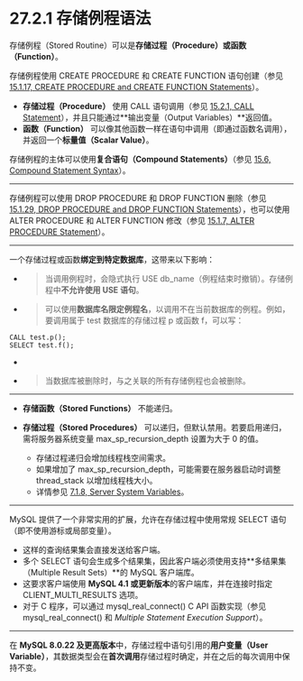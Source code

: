 # **27.2.1 存储例程语法**





存储例程（Stored Routine）可以是**存储过程（Procedure）或函数（Function）**。

存储例程使用 CREATE PROCEDURE 和 CREATE FUNCTION 语句创建（参见 [15.1.17, CREATE PROCEDURE and CREATE FUNCTION Statements](#)）。



- **存储过程（Procedure）** 使用 CALL 语句调用（参见 [15.2.1, CALL Statement](#)），并且只能通过**输出变量（Output Variables）**返回值。
- **函数（Function）** 可以像其他函数一样在语句中调用（即通过函数名调用），并返回一个**标量值（Scalar Value）**。





存储例程的主体可以使用**复合语句（Compound Statements）**（参见 [15.6, Compound Statement Syntax](#)）。



------



存储例程可以使用 DROP PROCEDURE 和 DROP FUNCTION 删除（参见 [15.1.29, DROP PROCEDURE and DROP FUNCTION Statements](#)），也可以使用 ALTER PROCEDURE 和 ALTER FUNCTION 修改（参见 [15.1.7, ALTER PROCEDURE Statement](#)）。



------



一个存储过程或函数**绑定到特定数据库**，这带来以下影响：





- > 当调用例程时，会隐式执行 USE db_name（例程结束时撤销）。存储例程中**不允许使用 USE 语句**。

- > 可以使用**数据库名限定例程名**，以调用不在当前数据库的例程。例如，要调用属于 test 数据库的存储过程 p 或函数 f，可以写：



```
CALL test.p();
SELECT test.f();
```



- > 

- > 当数据库被删除时，与之关联的所有存储例程也会被删除。





------





- **存储函数（Stored Functions）** 不能递归。

- **存储过程（Stored Procedures）** 可以递归，但默认禁用。若要启用递归，需将服务器系统变量 max_sp_recursion_depth 设置为大于 0 的值。

  

  - 存储过程递归会增加线程栈空间需求。
  - 如果增加了 max_sp_recursion_depth，可能需要在服务器启动时调整 thread_stack 以增加线程栈大小。
  - 详情参见 [7.1.8, Server System Variables](#)。

  





------



MySQL 提供了一个非常实用的扩展，允许在存储过程中使用常规 SELECT 语句（即不使用游标或局部变量）。



- 这样的查询结果集会直接发送给客户端。
- 多个 SELECT 语句会生成多个结果集，因此客户端必须使用支持**多结果集（Multiple Result Sets）**的 MySQL 客户端库。
- 这要求客户端使用 **MySQL 4.1 或更新版本**的客户端库，并在连接时指定 CLIENT_MULTI_RESULTS 选项。
- 对于 C 程序，可以通过 mysql_real_connect() C API 函数实现（参见 mysql_real_connect() 和 *Multiple Statement Execution Support*）。





------



在 **MySQL 8.0.22 及更高版本**中，存储过程中语句引用的**用户变量（User Variable）**，其数据类型会在**首次调用**存储过程时确定，并在之后的每次调用中保持不变。

